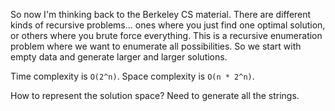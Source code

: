 So now I'm thinking back to the Berkeley CS material. There are different kinds of recursive problems... ones where you just find one optimal solution, or others where you brute force everything. This is a recursive enumeration problem where we want to enumerate all possibilities. So we start with empty data and generate larger and larger solutions.

Time complexity is `O(2^n)`. Space complexity is `O(n * 2^n)`.

How to represent the solution space? Need to generate all the strings.